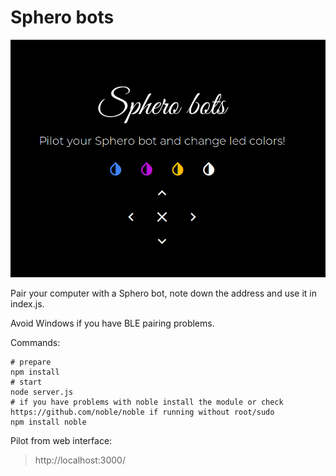 # Sphero bots

![screen](images/screen.png)

Pair your computer with a Sphero bot, note down the address and use it in index.js.

Avoid Windows if you have BLE pairing problems.

Commands:
```
# prepare
npm install
# start
node server.js
# if you have problems with noble install the module or check https://github.com/noble/noble if running without root/sudo
npm install noble
```

Pilot from web interface:
> http://localhost:3000/

